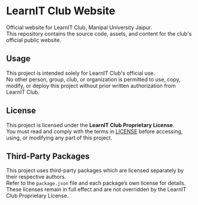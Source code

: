 # LearnIT Club Website

Official website for LearnIT Club, Manipal University Jaipur.  
This repository contains the source code, assets, and content for the club's official public website.

## Usage
This project is intended solely for LearnIT Club's official use.  
No other person, group, club, or organization is permitted to use, copy, modify, or deploy this project without prior written authorization from LearnIT Club.

## License
This project is licensed under the **LearnIT Club Proprietary License**.  
You must read and comply with the terms in [LICENSE](./LICENSE) before accessing, using, or modifying any part of this project.

## Third-Party Packages
This project uses third-party packages which are licensed separately by their respective authors.  
Refer to the `package.json` file and each package’s own license for details. These licenses remain in full effect and are not overridden by the LearnIT Club Proprietary License.
